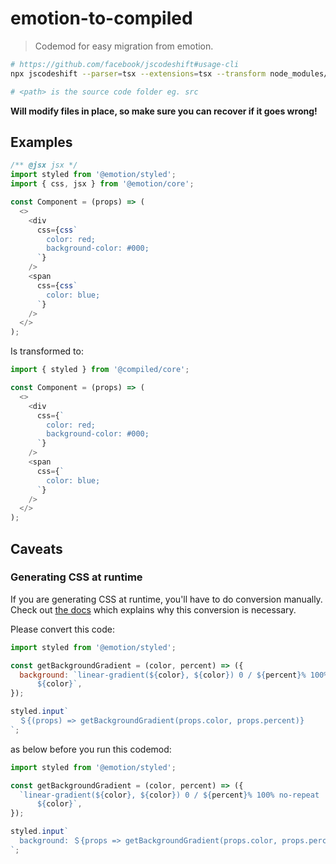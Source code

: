# emotion-to-compiled

> Codemod for easy migration from emotion.

```bash
# https://github.com/facebook/jscodeshift#usage-cli
npx jscodeshift --parser=tsx --extensions=tsx --transform node_modules/@compiled/core/dist/codemods/emotion-to-compiled <path>

# <path> is the source code folder eg. src
```

**Will modify files in place, so make sure you can recover if it goes wrong!**

## Examples

```javascript
/** @jsx jsx */
import styled from '@emotion/styled';
import { css, jsx } from '@emotion/core';

const Component = (props) => (
  <>
    <div
      css={css`
        color: red;
        background-color: #000;
      `}
    />
    <span
      css={css`
        color: blue;
      `}
    />
  </>
);
```

Is transformed to:

```javascript
import { styled } from '@compiled/core';

const Component = (props) => (
  <>
    <div
      css={`
        color: red;
        background-color: #000;
      `}
    />
    <span
      css={`
        color: blue;
      `}
    />
  </>
);
```

## Caveats

### Generating CSS at runtime

If you are generating CSS at runtime, you'll have to do conversion manually. Check out [the docs](https://compiledcssinjs.com/docs/migrating#generating-css-at-runtime) which explains why this conversion is necessary.

Please convert this code:

```javascript
import styled from '@emotion/styled';

const getBackgroundGradient = (color, percent) => ({
  background: `linear-gradient(${color}, ${color}) 0 / ${percent}% 100% no-repeat
      ${color}`,
});

styled.input`
  ＄{(props) => getBackgroundGradient(props.color, props.percent)}
`;
```

as below before you run this codemod:

```javascript
import styled from '@emotion/styled';

const getBackgroundGradient = (color, percent) => ({
  `linear-gradient(${color}, ${color}) 0 / ${percent}% 100% no-repeat
      ${color}`,
});

styled.input`
  background: ＄{props => getBackgroundGradient(props.color, props.percent)};
`;
```
